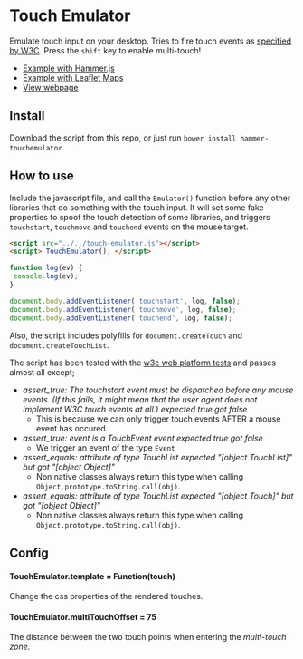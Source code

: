 Touch Emulator
========

Emulate touch input on your desktop. Tries to fire touch events as 
[specified by W3C](http://www.w3.org/TR/touch-events). Press the `shift` key to enable multi-touch!

- [Example with Hammer.js](http://rawgit.com/hammerjs/touchemulator/master/tests/manual/hammer.html)
- [Example with Leaflet Maps](http://rawgit.com/hammerjs/touchemulator/master/tests/manual/leaflet.html)
- [View webpage](http://hammerjs.github.io/touch-emulator.html)

## Install
Download the script from this repo, or just run `bower install hammer-touchemulator`.

## How to use
Include the javascript file, and call the `Emulator()` function before any other libraries that do something with the 
touch input. It will set some fake properties to spoof the touch detection of some libraries, and triggers `touchstart`, `touchmove` and `touchend` events on the mouse target.
 
````html
<script src="../../touch-emulator.js"></script>
<script> TouchEmulator(); </script>
````

````js
function log(ev) {
 console.log(ev);
}

document.body.addEventListener('touchstart', log, false);
document.body.addEventListener('touchmove', log, false);
document.body.addEventListener('touchend', log, false);
````

Also, the script includes polyfills for `document.createTouch` and `document.createTouchList`.

The script has been tested with the [w3c web platform tests](/tests/web-platform-tests) and passes almost all except;
- *assert_true: The touchstart event must be dispatched before any mouse events. (If this fails, 
it might mean that the user agent does not implement W3C touch events at all.) expected true got false*
  - This is because we can only trigger touch events AFTER a mouse event has occured.
- *assert_true: event is a TouchEvent event expected true got false*
  - We trigger an event of the type `Event`
- *assert_equals: attribute of type TouchList expected "[object TouchList]" but got "[object Object]"*
  - Non native classes always return this type when calling `Object.prototype.toString.call(obj)`.
- *assert_equals: attribute of type TouchList expected "[object Touch]" but got "[object Object]"*
  - Non native classes always return this type when calling `Object.prototype.toString.call(obj)`.

## Config
#### TouchEmulator.template = Function(touch)
Change the css properties of the rendered touches.

#### TouchEmulator.multiTouchOffset = 75
The distance between the two touch points when entering the *multi-touch zone*.


